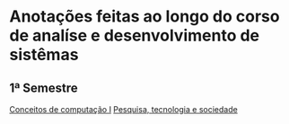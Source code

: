 # Anotações feitas ao longo do corso de analíse e desenvolvimento de sistêmas

## 1ª Semestre
[Conceitos de computação I](/conceitos-de-computacao-1.html)
[Pesquisa, tecnologia e sociedade](/pesquisa-tecnologia-e-sociedade.md)
